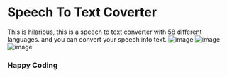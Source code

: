 # Speech To Text Coverter
This is hilarious, this is a speech to text converter with 58 different languages. and you can convert your speech into text.
![image](https://github.com/user-attachments/assets/cdc14b7a-7451-435e-9847-da2a602f668b)
![image](https://github.com/user-attachments/assets/8d818aa6-d70f-4106-8dff-6ad56ee1f4ba)
![image](https://github.com/user-attachments/assets/c22435ed-2eb7-44ab-a317-d4138c4e60ba)

### Happy Coding
